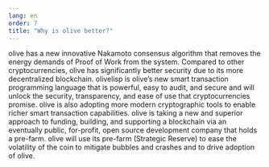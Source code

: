 ```yaml
---
lang: en
order: 7
title: "Why is olive better?"
---
```


olive has a new innovative Nakamoto consensus algorithm that removes the energy demands of Proof of Work from the system. Compared to other cryptocurrencies, olive has significantly better security due to its more decentralized blockchain. olivelisp is olive’s new smart transaction programming language that is powerful, easy to audit, and secure and will unlock the security, transparency, and ease of use that cryptocurrencies promise. olive is also adopting more modern cryptographic tools to enable richer smart transaction capabilities. olive is taking a new and superior approach to funding, building, and supporting a blockchain via an eventually public, for-profit, open source development company that holds a pre-farm. olive will use its pre-farm (Strategic Reserve) to ease the volatility of the coin to mitigate bubbles and crashes and to drive adoption of olive.
